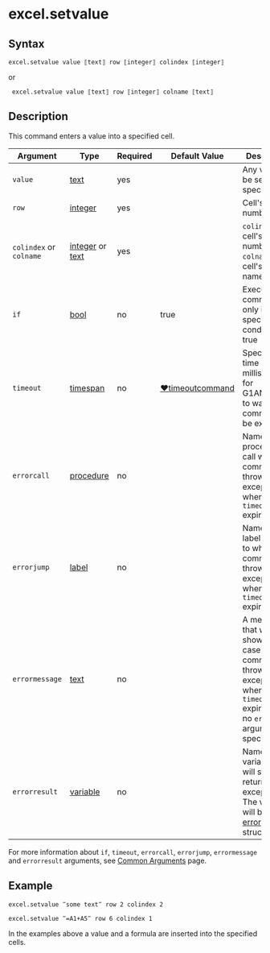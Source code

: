 # excel.setvalue

## Syntax

```G1ANT
excel.setvalue value ⟦text⟧ row ⟦integer⟧ colindex ⟦integer⟧
```

or

```G1ANT
 excel.setvalue value ⟦text⟧ row ⟦integer⟧ colname ⟦text⟧
```

## Description

This command enters a value into a specified cell.

| Argument | Type | Required | Default Value | Description |
| -------- | ---- | -------- | ------------- | ----------- |
|`value`| [text](../../G1ANT.Language/Structures/TextStructure.md) | yes|  | Any value to be set in a specified cell |
|`row`| [integer](https://github.com/G1ANT-Robot/G1ANT.Manual/blob/master/G1ANT-Language/Structures/integer.md) | yes |  | Cell's row number |
| `colindex` or `colname` | [integer](../../G1ANT.Language/Structures/IntegerStructure.md)  or [text](../../G1ANT.Language/Structures/TextStructure.md) | yes      |                                                              | `colindex`: cell's column number; `colname`: cell's column name |
| `if`           | [bool](../../G1ANT.Language/Structures/BooleanStructure.md) | no       | true                                                        | Executes the command only if a specified condition is true   |
| `timeout`      | [timespan](../../G1ANT.Language/Structures/TimeSpanStructure.md) | no       | [♥timeoutcommand](../../G1ANT.Addon.Core/Variables/TimeoutCommandVariable.md) | Specifies time in milliseconds for G1ANT.Robot to wait for the command to be executed |
| `errorcall`    | [procedure](../../G1ANT.Language/Structures/ProcedureStructure.md) | no       |                                                             | Name of a procedure to call when the command throws an exception or when a given `timeout` expires |
| `errorjump`    | [label](../../G1ANT.Language/Structures/LabelStructure.md) | no       |                                                             | Name of the label to jump to when the command throws an exception or when a given `timeout` expires |
| `errormessage` | [text](../../G1ANT.Language/Structures/TextStructure.md) | no       |                                                             | A message that will be shown in case the command throws an exception or when a given `timeout` expires, and no `errorjump` argument is specified |
| `errorresult`  | [variable](../../G1ANT.Language/Structures/VariableStructure.md) | no       |                                                             | Name of a variable that will store the returned exception. The variable will be of [error](../../G1ANT.Language/Structures/ErrorStructure.md) structure  |

For more information about `if`, `timeout`, `errorcall`, `errorjump`, `errormessage` and `errorresult` arguments, see [Common Arguments](../../../appendices/common-arguments.md) page.

## Example

```G1ANT
excel.setvalue ‴some text‴ row 2 colindex 2
```

```G1ANT
excel.setvalue ‴=A1+A5‴ row 6 colindex 1
```

In the examples above a value and a formula are inserted into the specified cells.

